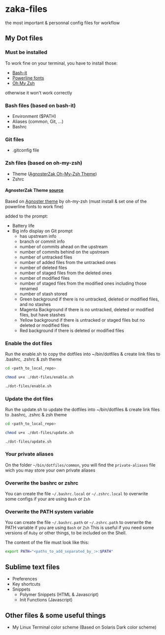 # zaka-files
the most important & personnal config files for workflow

## My Dot files

### Must be installed

To work fine on your terminal, you have to install those:

  * [Bash-it](https://github.com/Bash-it/bash-it)
  * [Powerline fonts](https://github.com/powerline/fonts)
  * [Oh My Zsh](https://github.com/robbyrussell/oh-my-zsh)

otherwise it won't work correctly

### Bash files (based on bash-it)
  * Environment ($PATH)
  * Aliases (common, Git, ...)
  * Bashrc

### Git files
  * .gitconfig file

### Zsh files (based on oh-my-zsh)
  * Theme ([AgnosterZak Oh-My-Zsh Theme](https://github.com/zakaziko99/agnosterzak-ohmyzsh-theme))
  * Zshrc

#### AgnosterZak Theme [source](https://github.com/zakaziko99/agnosterzak-ohmyzsh-theme)
Based on [Agnoster theme](https://gist.github.com/agnoster/3712874) by oh-my-zsh (must install & set one of the powerline fonts to work fine)

added to the prompt:

  * Battery life
  * Big info display on Git prompt
    + has upstream info
    + branch or commit info
    + number of commits ahead on the upstream
    + number of commits behind on the upstream
    + number of untracked files
    + number of added files from the untracked ones
    + number of deleted files
    + number of staged files from the deleted ones
    + number of modified files
    + number of staged files from the modified ones including those renamed
    + number of stash stored
    + Green background if there is no untracked, deleted or modified files, and no stashes
    + Magenta Background if there is no untracked, deleted or modified files, but have stashes
    + Yellow background if there is untracked or staged files but no deleted or modified files
    + Red background if there is deleted or modified files

### Enable the dot files
Run the enable.sh to copy the dotfiles into ~/bin/dotfiles & create link files
to .bashrc, .zshrc & zsh theme
```sh
cd <path_to_local_repo>
```

```sh
chmod u+x ./dot-files/enable.sh
```

```sh
./dot-files/enable.sh
```

### Update the dot files
Run the update.sh to update the dotfiles into ~/bin/dotfiles & create link files
to .bashrc, .zshrc & zsh theme
```sh
cd <path_to_local_repo>
```

```sh
chmod u+x ./dot-files/update.sh
```

```sh
./dot-files/update.sh
```

### Your private aliases
On the folder `~/bin/dotfiles/common`, you will find the `private-aliases` file wich you may store your own private aliases

### Overwrite the bashrc or zshrc
You can create the file `~/.bashrc.local` or `~/.zshrc.local` to overwrite some configs if your are using `Bash` or `Zsh`

### Overwrite the PATH system variable
You can create the file `~/.bashrc.path` or `~/.zshrc.path` to overwrite the PATH variable if you are using `Bash` or `Zsh`
This is useful if you need some versions of `Ruby` or other things, to be included on the Shell.

The content of the file must look like this:
```sh
export PATH="<paths_to_add_separated_by_:>:$PATH"
```

## Sublime text files
  * Preferences
  * Key shortcuts
  * Snippets
    - Polymer Snippets (HTML & Javascript)
    - Init Functions (Javascript)

## Other files & some useful things
  * My Linux Terminal color scheme (Based on Solaris Dark color scheme)
